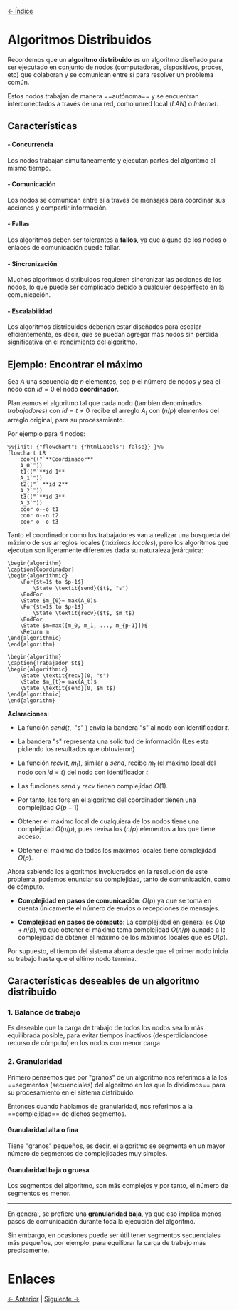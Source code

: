 [<- Índice](../ComputacionDistribuida.md)

# Algoritmos Distribuidos

Recordemos que un **algoritmo distribuido** es un algoritmo diseñado para ser ejecutado en conjunto de nodos (computadoras, dispositivos, proces, etc) que colaboran y se comunican entre sí para resolver un problema común.

Estos nodos trabajan de manera ==autónoma== y se encuentran interconectados a través de una red, como unred local (*LAN*) o *Internet*.

## Características

#### - Concurrencia
Los nodos trabajan simultáneamente y ejecutan partes del algoritmo al mismo tiempo.

#### - Comunicación
Los nodos se comunican entre sí a través de mensajes para coordinar sus acciones y compartir información.

#### - Fallas
Los algoritmos deben ser tolerantes a **fallos**, ya que alguno de los nodos o enlaces de comunicación puede fallar.

#### - Sincronización
Muchos algoritmos distribuidos requieren sincronizar las acciones de los nodos, lo que puede ser complicado debido a cualquier desperfecto en la comunicación.

#### - Escalabilidad
Los algoritmos distribuidos deberían estar diseñados para escalar eficientemente, es decir, que se puedan agregar más nodos sin pérdida significativa en el rendimiento del algoritmo.

## Ejemplo: Encontrar el máximo

Sea $A$ una secuencia de $n$ elementos, sea $p$ el número de nodos y sea el nodo con $id=0$ el nodo **coordinador**.

Planteamos el algoritmo tal que cada nodo (tambien denominados *trabajadores*) con $id=t \neq 0$ recibe el arreglo $A_t$ con $(n/p)$ elementos del arreglo original, para su procesamiento.

Por ejemplo para 4 nodos:

```mermaid
%%{init: {"flowchart": {"htmlLabels": false}} }%%
flowchart LR
	coor(("`**Coordinador**
	A_0`"))
	t1(("`**id 1**
	A_1`"))
	t2(("` **id 2**
	A_2`"))
	t3(("`**id 3**
	A_3`"))
	coor o--o t1
	coor o--o t2
	coor o--o t3
```

Tanto el coordinador como los trabajadores van a realizar una busqueda del máximo de sus arreglos locales (*máximos locales*), pero los algoritmos que ejecutan son ligeramente diferentes dada su naturaleza jerárquica:

```pseudo
\begin{algorithm}
\caption{Coordinador}
\begin{algorithmic}
	\For{$t=1$ to $p-1$}
		\State \textit{send}($t$, "s")
    \EndFor
	\State $m_{0}= max(A_0)$
	\For{$t=1$ to $p-1$}
		\State \textit{recv}($t$, $m_t$)
    \EndFor
	\State $m=max([m_0, m_1, ..., m_{p-1}])$
	\Return m
\end{algorithmic}
\end{algorithm}
```

```pseudo
\begin{algorithm}
\caption{Trabajador $t$}
\begin{algorithmic}
	\State \textit{recv}(0, "s")
	\State $m_{t}= max(A_t)$
	\State \textit{send}(0, $m_t$)
\end{algorithmic}
\end{algorithm}
```

**Aclaraciones**:
- La función $send(t, \;$ "s" $)$ envia la bandera "s" al nodo con identificador $t$.
- La bandera "s" representa una solicitud de información (Les esta pidiendo los resultados que obtuvieron)
- La función $recv(t, \; m_t)$, similar a $send$, recibe $m_t$ (el máximo local del nodo con $id=t$) del nodo con identificador $t$.

- Las funciones $send$ y $recv$ tienen complejidad $O(1)$.
- Por tanto, los fors en el algoritmo del coordinador tienen una complejidad $O(p-1)$
- Obtener el máximo local de cualquiera de los nodos tiene una complejidad $O(n/p)$, pues revisa los $(n/p)$ elementos a los que tiene acceso.
- Obtener el máximo de todos los máximos locales tiene complejidad $O(p)$.

Ahora sabiendo los algoritmos involucrados en la resolución de este problema, podemos enunciar su complejidad, tanto de comunicación, como de cómputo.

- **Complejidad en pasos de comunicación**: $O(p)$ ya que se toma en cuenta únicamente el número de envios o recepciones de mensajes.

- **Complejidad en pasos de cómputo**: La complejidad en general es $O(p+n/p)$, ya que obtener el máximo toma complejidad $O(n/p)$ aunado a la complejidad de obtener el máximo de los máximos locales que es $O(p)$.

Por supuesto, el tiempo del sistema abarca desde que el primer nodo inicia su trabajo hasta que el último nodo termina.

## Características deseables de un algoritmo distribuido

### 1. Balance de trabajo

Es deseable que la carga de trabajo de todos los nodos sea lo más equilibrada posible, para evitar tiempos inactivos (desperdiciandose recurso de cómputo) en los nodos con menor carga.

### 2. Granularidad

Primero pensemos que por "granos" de un algoritmo nos referimos a la los ==segmentos (secuenciales) del algoritmo en los que lo dividimos== para su procesamiento en el sistema distribuido.

Entonces cuando hablamos de granularidad, nos referimos a la ==complejidad== de dichos segmentos.

#### Granularidad alta o fina
Tiene "granos" pequeños, es decir, el algoritmo se segmenta en un mayor número de segmentos de complejidades muy simples.

#### Granularidad baja o gruesa
Los segmentos del algoritmo, son más complejos y por tanto, el número de segmentos es menor.

---

En general, se prefiere una **granularidad baja**, ya que eso implica menos pasos de comunicación durante toda la ejecución del algoritmo.

Sin embargo, en ocasiones puede ser útil tener segmentos secuenciales más pequeños, por ejemplo, para equilibrar la carga de trabajo más precisamente.

# Enlaces

[<- Anterior](CPNotasIntro.md) | [Siguiente ->](CP_MetricasDesempeno.md)